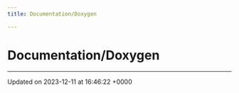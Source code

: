 ```yaml
---
title: Documentation/Doxygen

---
```


# Documentation/Doxygen








-------------------------------

Updated on 2023-12-11 at 16:46:22 +0000
